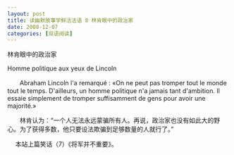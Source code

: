 ```yaml
---
layout: post
title: 读幽默故事学鲜活法语 8 林肯眼中的政治家
date: 2008-12-07
categories: [双语阅读]  
---
```


林肯眼中的政治家

Homme politique aux yeux de Lincoln



　　Abraham Lincoln l'a remarqué : «On ne peut pas tromper tout le monde tout le temps. D'ailleurs, un homme politique n'a jamais tant d'ambition. Il essaie simplement de tromper suffisamment de gens pour avoir une majorité.»

　　林肯认为：“一个人无法永远蒙骗所有人。再说，政治家也没有如此大的野心。为了获得多数，他只要设法欺骗到足够数量的人就行了。”

　 本站上篇笑话（7）《将军并不重要》。
